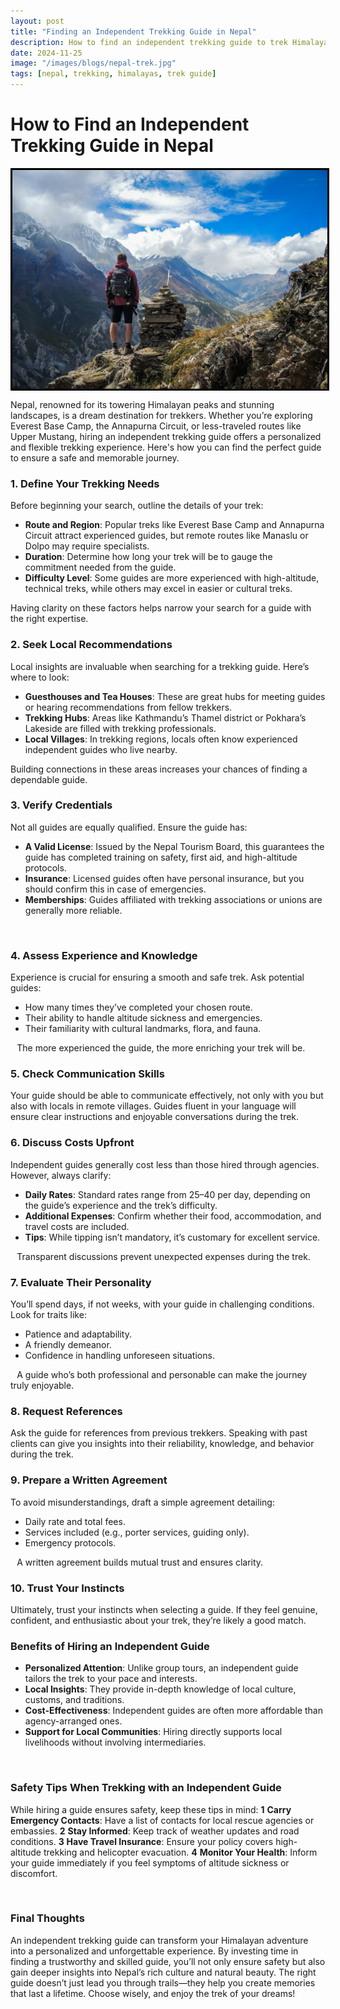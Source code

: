 ```yaml
---
layout: post
title: "Finding an Independent Trekking Guide in Nepal"
description: How to find an independent trekking guide to trek Himalayas without going through middlemen
date: 2024-11-25
image: "/images/blogs/nepal-trek.jpg"
tags: [nepal, trekking, himalayas, trek guide]
---
```


# **How to Find an Independent Trekking Guide in Nepal**

<p float="center">
  <img src="../images/blogs/nepal-trek.jpg" width="100%" height="350px" style="padding:0px;border:solid black;height:350px;object-fit:cover;" align="top" />
</p>

Nepal, renowned for its towering Himalayan peaks and stunning landscapes, is a dream destination for trekkers. Whether you’re exploring Everest Base Camp, the Annapurna Circuit, or less-traveled routes like Upper Mustang, hiring an independent trekking guide offers a personalized and flexible trekking experience. Here's how you can find the perfect guide to ensure a safe and memorable journey.

### 1. Define Your Trekking Needs

Before beginning your search, outline the details of your trek:

- **Route and Region**: Popular treks like Everest Base Camp and Annapurna Circuit attract experienced guides, but remote routes like Manaslu or Dolpo may require specialists.
- **Duration**: Determine how long your trek will be to gauge the commitment needed from the guide.
- **Difficulty Level**: Some guides are more experienced with high-altitude, technical treks, while others may excel in easier or cultural treks.

Having clarity on these factors helps narrow your search for a guide with the right expertise.

### 2. Seek Local Recommendations

Local insights are invaluable when searching for a trekking guide. Here’s where to look:

- **Guesthouses and Tea Houses**: These are great hubs for meeting guides or hearing recommendations from fellow trekkers.
- **Trekking Hubs**: Areas like Kathmandu’s Thamel district or Pokhara’s Lakeside are filled with trekking professionals.
- **Local Villages**: In trekking regions, locals often know experienced independent guides who live nearby.

Building connections in these areas increases your chances of finding a dependable guide.

### 3. Verify Credentials

Not all guides are equally qualified. Ensure the guide has:

- **A Valid License**: Issued by the Nepal Tourism Board, this guarantees the guide has completed training on safety, first aid, and high-altitude protocols.
- **Insurance**: Licensed guides often have personal insurance, but you should confirm this in case of emergencies.
- **Memberships**: Guides affiliated with trekking associations or unions are generally more reliable.

⠀

### 4. Assess Experience and Knowledge

Experience is crucial for ensuring a smooth and safe trek. Ask potential guides:

- How many times they’ve completed your chosen route.
- Their ability to handle altitude sickness and emergencies.
- Their familiarity with cultural landmarks, flora, and fauna.

⠀The more experienced the guide, the more enriching your trek will be.

### 5. Check Communication Skills

Your guide should be able to communicate effectively, not only with you but also with locals in remote villages. Guides fluent in your language will ensure clear instructions and enjoyable conversations during the trek.

### 6. Discuss Costs Upfront

Independent guides generally cost less than those hired through agencies. However, always clarify:

- **Daily Rates**: Standard rates range from $25–$40 per day, depending on the guide’s experience and the trek’s difficulty.
- **Additional Expenses**: Confirm whether their food, accommodation, and travel costs are included.
- **Tips**: While tipping isn’t mandatory, it’s customary for excellent service.

⠀Transparent discussions prevent unexpected expenses during the trek.

### 7. Evaluate Their Personality

You’ll spend days, if not weeks, with your guide in challenging conditions. Look for traits like:

- Patience and adaptability.
- A friendly demeanor.
- Confidence in handling unforeseen situations.

⠀A guide who’s both professional and personable can make the journey truly enjoyable.

### 8. Request References

Ask the guide for references from previous trekkers. Speaking with past clients can give you insights into their reliability, knowledge, and behavior during the trek.

### 9. Prepare a Written Agreement

To avoid misunderstandings, draft a simple agreement detailing:

- Daily rate and total fees.
- Services included (e.g., porter services, guiding only).
- Emergency protocols.

⠀A written agreement builds mutual trust and ensures clarity.

### 10. Trust Your Instincts

Ultimately, trust your instincts when selecting a guide. If they feel genuine, confident, and enthusiastic about your trek, they’re likely a good match.

### Benefits of Hiring an Independent Guide

- **Personalized Attention**: Unlike group tours, an independent guide tailors the trek to your pace and interests.
- **Local Insights**: They provide in-depth knowledge of local culture, customs, and traditions.
- **Cost-Effectiveness**: Independent guides are often more affordable than agency-arranged ones.
- **Support for Local Communities**: Hiring directly supports local livelihoods without involving intermediaries.

⠀

### Safety Tips When Trekking with an Independent Guide

While hiring a guide ensures safety, keep these tips in mind:
**1** **Carry Emergency Contacts**: Have a list of contacts for local rescue agencies or embassies.
**2** **Stay Informed**: Keep track of weather updates and road conditions.
**3** **Have Travel Insurance**: Ensure your policy covers high-altitude trekking and helicopter evacuation.
**4** **Monitor Your Health**: Inform your guide immediately if you feel symptoms of altitude sickness or discomfort.

⠀

### Final Thoughts

An independent trekking guide can transform your Himalayan adventure into a personalized and unforgettable experience. By investing time in finding a trustworthy and skilled guide, you’ll not only ensure safety but also gain deeper insights into Nepal’s rich culture and natural beauty.
The right guide doesn’t just lead you through trails—they help you create memories that last a lifetime. Choose wisely, and enjoy the trek of your dreams!
